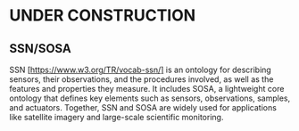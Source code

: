 # UNDER CONSTRUCTION

## SSN/SOSA

SSN [https://www.w3.org/TR/vocab-ssn/] is an ontology for describing sensors, their observations, and the procedures involved, as well as the features and properties they measure. It includes SOSA, a lightweight core ontology that defines key elements such as sensors, observations, samples, and actuators. Together, SSN and SOSA are widely used for applications like satellite imagery and large-scale scientific monitoring.